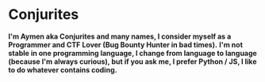 # Conjurites

**I'm Aymen aka Conjurites and many names, I consider myself as a Programmer and CTF Lover (Bug Bounty Hunter in bad times).**
**I'm not stable in one programming language, I change from language to language (because I'm always curious), but if you ask me, I prefer Python / JS, I like to do whatever contains coding.**
